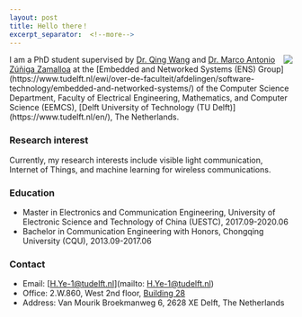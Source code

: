 ```yaml
---
layout: post
title: Hello there！
excerpt_separator:  <!--more-->
---
```


<img align="right" src="https://hantingye.github.io/assets/images/profilephoto.jpg"/>
I am a PhD student supervised by <a href="https://www.st.ewi.tudelft.nl/qing/" target="_blank">Dr. Qing Wang</a> and <a href="https://www.st.ewi.tudelft.nl/marco/publications.html" target="_blank">Dr. Marco Antonio
Zúñiga Zamalloa</a> at the [Embedded and Networked Systems (ENS) Group](https://www.tudelft.nl/ewi/over-de-faculteit/afdelingen/software-technology/embedded-and-networked-systems/) of the Computer Science Department, Faculty of Electrical Engineering, Mathematics, and Computer Science (EEMCS), [Delft University of Technology (TU Delft)](https://www.tudelft.nl/en/), The Netherlands.

### Research interest

Currently, my research interests include visible light communication, Internet of Things, and machine learning for wireless communications.


### Education

* Master in Electronics and Communication Engineering, University of Electronic Science and Technology of China (UESTC), 2017.09-2020.06
* Bachelor in Communication Engineering with Honors, Chongqing University (CQU), 2013.09-2017.06

### Contact

* Email: [H.Ye-1@tudelft.nl](mailto: H.Ye-1@tudelft.nl)
* Office: 2.W.860, West 2nd floor, [Building 28](https://iamap.tudelft.nl/poi/elektrotechniek-wiskunde-informatica/)
* Address: Van Mourik Broekmanweg 6, 2628 XE Delft, The Netherlands
